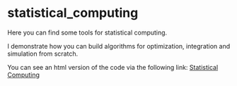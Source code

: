 # statistical_computing

Here you can find some tools for statistical computing.

I demonstrate how you can build algorithms for optimization, integration and simulation from scratch.

You can see an html version of the code via the following link:
[Statistical Computing](#)

